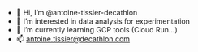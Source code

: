 - 👋 Hi, I’m @antoine-tissier-decathlon
- 👀 I’m interested in data analysis for experimentation
- 🌱 I’m currently learning GCP tools (Cloud Run...)
- 📫 antoine.tissier@decathlon.com

<!---
antoine-tissier-decathlon/antoine-tissier-decathlon is a ✨ special ✨ repository because its `README.md` (this file) appears on your GitHub profile.
You can click the Preview link to take a look at your changes.
--->
